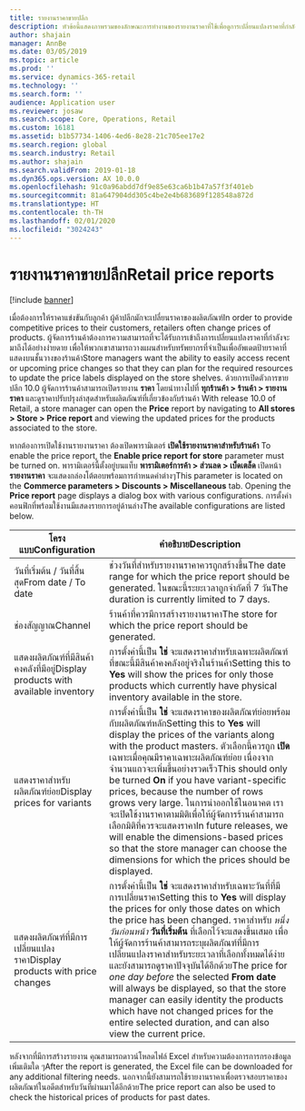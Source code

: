 ```yaml
---
title: รายงานราคาขายปลีก
description: หัวข้อนี้แสดงภาพรวมของลักษณะการทำงานของรายงานราคาที่ใช้เพื่อดูการเปลี่ยนแปลงราคาที่กำลังจะมาถึงสำหรับผลิตภัณฑ์ที่จัดประเภท
author: shajain
manager: AnnBe
ms.date: 03/05/2019
ms.topic: article
ms.prod: ''
ms.service: dynamics-365-retail
ms.technology: ''
ms.search.form: ''
audience: Application user
ms.reviewer: josaw
ms.search.scope: Core, Operations, Retail
ms.custom: 16181
ms.assetid: b1b57734-1406-4ed6-8e28-21c705ee17e2
ms.search.region: global
ms.search.industry: Retail
ms.author: shajain
ms.search.validFrom: 2019-01-18
ms.dyn365.ops.version: AX 10.0.0
ms.openlocfilehash: 91c0a96abdd7df9e85e63ca6b1b47a57f3f401eb
ms.sourcegitcommit: 81a647904dd305c4be2e4b683689f128548a872d
ms.translationtype: HT
ms.contentlocale: th-TH
ms.lasthandoff: 02/01/2020
ms.locfileid: "3024243"
---
```

# <a name="retail-price-reports"></a><span data-ttu-id="cfdd1-103">รายงานราคาขายปลีก</span><span class="sxs-lookup"><span data-stu-id="cfdd1-103">Retail price reports</span></span>

[!include [banner](includes/banner.md)]


<span data-ttu-id="cfdd1-104">เมื่อต้องการให้ราคาแข่งขันกับลูกค้า ผู้ค้าปลีกมักจะเปลี่ยนราคาของผลิตภัณฑ์</span><span class="sxs-lookup"><span data-stu-id="cfdd1-104">In order to provide competitive prices to their customers, retailers often change prices of products.</span></span> <span data-ttu-id="cfdd1-105">ผู้จัดการร้านค้าต้องการความสามารถที่จะได้รับการเข้าถึงการเปลี่ยนแปลงราคาที่กำลังจะมาถึงได้อย่างง่ายดาย เพื่อให้พวกเขาสามารถวางแผนสำหรับทรัพยากรที่จำเป็นเพื่ออัพเดตป้ายราคาที่แสดงบนชั้นวางของร้านค้า</span><span class="sxs-lookup"><span data-stu-id="cfdd1-105">Store managers want the ability to easily access recent or upcoming price changes so that they can plan for the required resources to update the price labels displayed on the store shelves.</span></span> <span data-ttu-id="cfdd1-106">ด้วยการเปิดตัวการขายปลีก 10.0 ผู้จัดการร้านค้าสามารถเปิดรายงาน **ราคา** โดยนำทางไปที่ **ทุกร้านค้า \> ร้านค้า \> รายงานราคา** และดูราคาปรับปรุงล่าสุดสำหรับผลิตภัณฑ์ที่เกี่ยวข้องกับร้านค้า </span><span class="sxs-lookup"><span data-stu-id="cfdd1-106">With release 10.0 of Retail, a store manager can open the **Price** report by navigating to **All stores \> Store \> Price report** and viewing the updated prices for the products associated to the store.</span></span> 

<span data-ttu-id="cfdd1-107">หากต้องการเปิดใช้งานรายงานราคา ต้องเปิดพารามิเตอร์ **เปิดใช้รายงานราคาสำหรับร้านค้า** </span><span class="sxs-lookup"><span data-stu-id="cfdd1-107">To enable the price report, the **Enable price report for store** parameter must be turned on.</span></span> <span data-ttu-id="cfdd1-108">พารามิเตอร์นี้ตั้งอยู่บนแท็บ **พารามิเตอร์การค้า \> ส่วนลด \> เบ็ดเตล็ด** เปิดหน้า **รายงานราคา** จะแสดงกล่องโต้ตอบพร้อมการกำหนดค่าต่างๆ</span><span class="sxs-lookup"><span data-stu-id="cfdd1-108">This parameter is located on the **Commerce parameters \> Discounts \> Miscellaneous** tab. Opening the **Price report** page displays a dialog box with various configurations.</span></span> <span data-ttu-id="cfdd1-109">การตั้งค่าคอนฟิกที่พร้อมใช้งานมีแสดงรายการอยู่ด้านล่าง</span><span class="sxs-lookup"><span data-stu-id="cfdd1-109">The available configurations are listed below.</span></span>

| <span data-ttu-id="cfdd1-110">โครงแบบ</span><span class="sxs-lookup"><span data-stu-id="cfdd1-110">Configuration</span></span> | <span data-ttu-id="cfdd1-111">คำอธิบาย</span><span class="sxs-lookup"><span data-stu-id="cfdd1-111">Description</span></span> |
|---|---|
| <span data-ttu-id="cfdd1-112">วันที่เริ่มต้น / วันที่สิ้นสุด</span><span class="sxs-lookup"><span data-stu-id="cfdd1-112">From date / To date</span></span>| <span data-ttu-id="cfdd1-113">ช่วงวันที่สำหรับรายงานราคาควรถูกสร้างขึ้น</span><span class="sxs-lookup"><span data-stu-id="cfdd1-113">The date range for which the price report should be generated.</span></span> <span data-ttu-id="cfdd1-114">ในขณะนี้ระยะเวลาถูกจำกัดที่ 7 วัน</span><span class="sxs-lookup"><span data-stu-id="cfdd1-114">The duration is currently limited to 7 days.</span></span> |
| <span data-ttu-id="cfdd1-115">ช่องสัญญาณ</span><span class="sxs-lookup"><span data-stu-id="cfdd1-115">Channel</span></span>| <span data-ttu-id="cfdd1-116">ร้านค้าที่ควรมีการสร้างรายงานราคา</span><span class="sxs-lookup"><span data-stu-id="cfdd1-116">The store for which the price report should be generated.</span></span> |
| <span data-ttu-id="cfdd1-117">แสดงผลิตภัณฑ์ที่มีสินค้าคงคลังที่มีอยู่</span><span class="sxs-lookup"><span data-stu-id="cfdd1-117">Display products with available inventory</span></span>| <span data-ttu-id="cfdd1-118">การตั้งค่านี้เป็น **ใช่** จะแสดงราคาสำหรับเฉพาะผลิตภัณฑ์ที่ขณะนี้มีสินค้าคงคลังอยู่จริงในร้านค้า</span><span class="sxs-lookup"><span data-stu-id="cfdd1-118">Setting this to **Yes** will show the prices for only those products which currently have physical inventory available in the store.</span></span> |
| <span data-ttu-id="cfdd1-119">แสดงราคาสำหรับผลิตภัณฑ์ย่อย</span><span class="sxs-lookup"><span data-stu-id="cfdd1-119">Display prices for variants</span></span> | <span data-ttu-id="cfdd1-120">การตั้งค่านี้เป็น **ใช่** จะแสดงราคาของผลิตภัณฑ์ย่อยพร้อมกับผลิตภัณฑ์หลัก</span><span class="sxs-lookup"><span data-stu-id="cfdd1-120">Setting this to **Yes** will display the prices of the variants along with the product masters.</span></span> <span data-ttu-id="cfdd1-121">ตัวเลือกนี้ควรถูก **เปิด** เฉพาะเมื่อคุณมีราคาเฉพาะผลิตภัณฑ์ย่อย เนื่องจากจำนวนแถวจะเพิ่มขึ้นอย่างรวดเร็ว</span><span class="sxs-lookup"><span data-stu-id="cfdd1-121">This should only be turned **On** if you have variant-specific prices, because the number of rows grows very large.</span></span> <span data-ttu-id="cfdd1-122">ในการนำออกใช้ในอนาคต เราจะเปิดใช้งานราคาตามมิติเพื่อให้ผู้จัดการร้านค้าสามารถเลือกมิติที่ควรจะแสดงราคา</span><span class="sxs-lookup"><span data-stu-id="cfdd1-122">In future releases, we will enable the dimensions-based prices so that the store manager can choose the dimensions for which the prices should be displayed.</span></span> |
| <span data-ttu-id="cfdd1-123">แสดงผลิตภัณฑ์ที่มีการเปลี่ยนแปลงราคา</span><span class="sxs-lookup"><span data-stu-id="cfdd1-123">Display products with price changes</span></span> | <span data-ttu-id="cfdd1-124">การตั้งค่านี้เป็น **ใช่** จะแสดงราคาสำหรับเฉพาะวันที่ที่มีการเปลี่ยนราคา</span><span class="sxs-lookup"><span data-stu-id="cfdd1-124">Setting this to **Yes** will display the prices for only those dates on which the price has been changed.</span></span> <span data-ttu-id="cfdd1-125">ราคาสำหรับ *หนึ่งวันก่อนหน้า* **วันที่เริ่มต้น** ที่เลือกไว้จะแสดงขึ้นเสมอ เพื่อให้ผู้จัดการร้านค้าสามารถระบุผลิตภัณฑ์ที่มีการเปลี่ยนแปลงราคาสำหรับระยะเวลาที่เลือกทั้งหมดได้ง่าย และยังสามารถดูราคาปัจจุบันได้อีกด้วย</span><span class="sxs-lookup"><span data-stu-id="cfdd1-125">The price for *one day before* the selected **From date** will always be displayed, so that the store manager can easily identity the products which have not changed prices for the entire selected duration, and can also view the current price.</span></span> |

<span data-ttu-id="cfdd1-126">หลังจากที่มีการสร้างรายงาน คุณสามารถดาวน์โหลดไฟล์ Excel สำหรับความต้องการการกรองข้อมูลเพิ่มเติมใด ๆ</span><span class="sxs-lookup"><span data-stu-id="cfdd1-126">After the report is generated, the Excel file can be downloaded for any additional filtering needs.</span></span> <span data-ttu-id="cfdd1-127">นอกจากนี้ยังสามารถใช้รายงานราคาเพื่อตรวจสอบราคาของผลิตภัณฑ์ในอดีตสำหรับวันที่ผ่านมาได้อีกด้วย</span><span class="sxs-lookup"><span data-stu-id="cfdd1-127">The price report can also be used to check the historical prices of products for past dates.</span></span>
